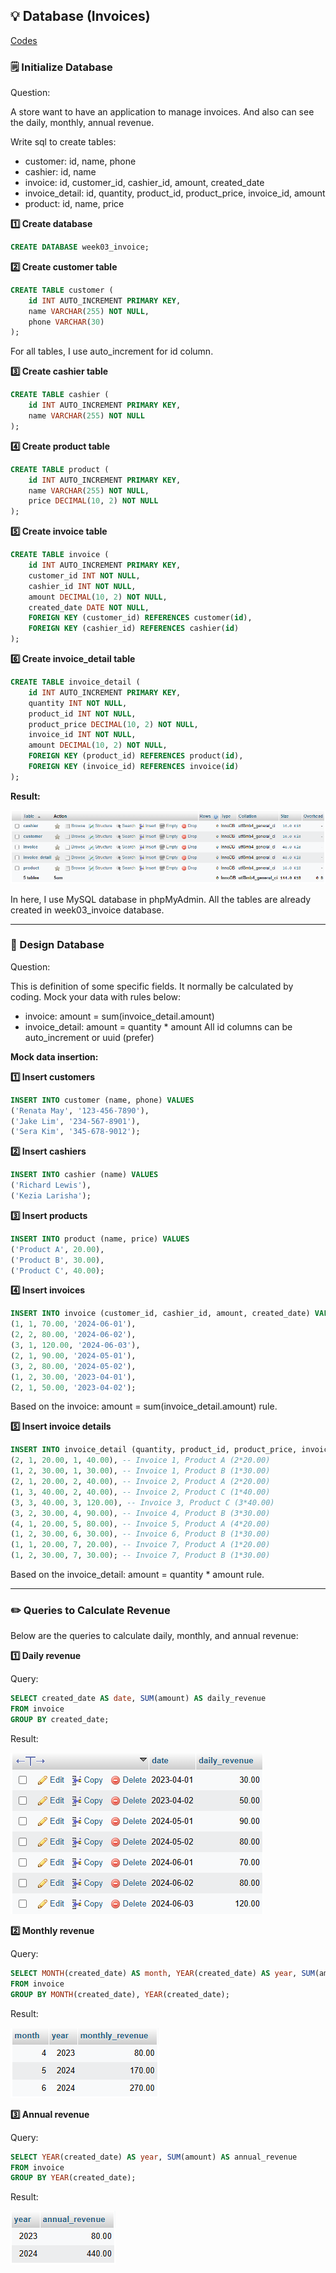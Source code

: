 ## 💡 Database (Invoices)

[Codes](https://github.com/affandyfandy/java-sheren/blob/week_03/Week%2003/Lecture%2006/Assignment%2002/query.sql)

### 🗒️ Initialize Database

Question:

A store want to have an application to manage invoices. And also can see the daily, monthly, annual revenue.

Write sql to create tables:

- customer: id, name, phone
- cashier: id, name
- invoice: id, customer_id, cashier_id, amount, created_date
- invoice_detail: id, quantity, product_id, product_price, invoice_id, amount
- product: id, name, price

**1️⃣ Create database**

```sql
CREATE DATABASE week03_invoice;
```

**2️⃣ Create customer table**

```sql
CREATE TABLE customer (
    id INT AUTO_INCREMENT PRIMARY KEY,
    name VARCHAR(255) NOT NULL,
    phone VARCHAR(30)
);
```

For all tables, I use auto_increment for id column.

**3️⃣ Create cashier table**

```sql
CREATE TABLE cashier (
    id INT AUTO_INCREMENT PRIMARY KEY,
    name VARCHAR(255) NOT NULL
);
```

**4️⃣ Create product table**

```sql
CREATE TABLE product (
    id INT AUTO_INCREMENT PRIMARY KEY,
    name VARCHAR(255) NOT NULL,
    price DECIMAL(10, 2) NOT NULL
);
```

**5️⃣ Create invoice table**

```sql
CREATE TABLE invoice (
    id INT AUTO_INCREMENT PRIMARY KEY,
    customer_id INT NOT NULL,
    cashier_id INT NOT NULL,
    amount DECIMAL(10, 2) NOT NULL,
    created_date DATE NOT NULL,
    FOREIGN KEY (customer_id) REFERENCES customer(id),
    FOREIGN KEY (cashier_id) REFERENCES cashier(id)
);
```

**6️⃣ Create invoice_detail table**

```sql
CREATE TABLE invoice_detail (
    id INT AUTO_INCREMENT PRIMARY KEY,
    quantity INT NOT NULL,
    product_id INT NOT NULL,
    product_price DECIMAL(10, 2) NOT NULL,
    invoice_id INT NOT NULL,
    amount DECIMAL(10, 2) NOT NULL,
    FOREIGN KEY (product_id) REFERENCES product(id),
    FOREIGN KEY (invoice_id) REFERENCES invoice(id)
);
```

**Result:**

![Table creation result](img/table.png)

In here, I use MySQL database in phpMyAdmin. All the tables are already created in week03_invoice database.

---

### 📝 Design Database

Question:

This is definition of some specific fields. It normally be calculated by coding. Mock your data with rules below:

- invoice: amount = sum(invoice_detail.amount)
- invoice_detail: amount = quantity * amount
All id columns can be auto_increment or uuid (prefer)

**Mock data insertion:**

**1️⃣ Insert customers**

```sql
INSERT INTO customer (name, phone) VALUES
('Renata May', '123-456-7890'),
('Jake Lim', '234-567-8901'),
('Sera Kim', '345-678-9012');
```

**2️⃣ Insert cashiers**

```sql
INSERT INTO cashier (name) VALUES
('Richard Lewis'),
('Kezia Larisha');
```

**3️⃣ Insert products**

```sql
INSERT INTO product (name, price) VALUES
('Product A', 20.00),
('Product B', 30.00),
('Product C', 40.00);
```

**4️⃣ Insert invoices**

```sql
INSERT INTO invoice (customer_id, cashier_id, amount, created_date) VALUES
(1, 1, 70.00, '2024-06-01'),
(2, 2, 80.00, '2024-06-02'),
(3, 1, 120.00, '2024-06-03'),
(2, 1, 90.00, '2024-05-01'),
(3, 2, 80.00, '2024-05-02'),
(1, 2, 30.00, '2023-04-01'),
(2, 1, 50.00, '2023-04-02');
```

Based on the invoice: amount = sum(invoice_detail.amount) rule.

**5️⃣ Insert invoice details**

```sql
INSERT INTO invoice_detail (quantity, product_id, product_price, invoice_id, amount) VALUES
(2, 1, 20.00, 1, 40.00), -- Invoice 1, Product A (2*20.00)
(1, 2, 30.00, 1, 30.00), -- Invoice 1, Product B (1*30.00)
(2, 1, 20.00, 2, 40.00), -- Invoice 2, Product A (2*20.00)
(1, 3, 40.00, 2, 40.00), -- Invoice 2, Product C (1*40.00)
(3, 3, 40.00, 3, 120.00), -- Invoice 3, Product C (3*40.00)
(3, 2, 30.00, 4, 90.00), -- Invoice 4, Product B (3*30.00)
(4, 1, 20.00, 5, 80.00), -- Invoice 5, Product A (4*20.00)
(1, 2, 30.00, 6, 30.00), -- Invoice 6, Product B (1*30.00)
(1, 1, 20.00, 7, 20.00), -- Invoice 7, Product A (1*20.00)
(1, 2, 30.00, 7, 30.00); -- Invoice 7, Product B (1*30.00)
```

Based on the invoice_detail: amount = quantity * amount rule.

---

### ✏️ Queries to Calculate Revenue

Below are the queries to calculate daily, monthly, and annual revenue:

**1️⃣ Daily revenue**

Query:

```sql
SELECT created_date AS date, SUM(amount) AS daily_revenue
FROM invoice
GROUP BY created_date;
```

Result:

![Daily revenue](img/daily.png)

**2️⃣ Monthly revenue**

Query:

```sql
SELECT MONTH(created_date) AS month, YEAR(created_date) AS year, SUM(amount) AS monthly_revenue
FROM invoice
GROUP BY MONTH(created_date), YEAR(created_date);
```

Result:

![Monthly revenue](img/monthly.png)

**3️⃣ Annual revenue**

Query:

```sql
SELECT YEAR(created_date) AS year, SUM(amount) AS annual_revenue
FROM invoice
GROUP BY YEAR(created_date);
```

Result:

![Annual revenue](img/annual.png)